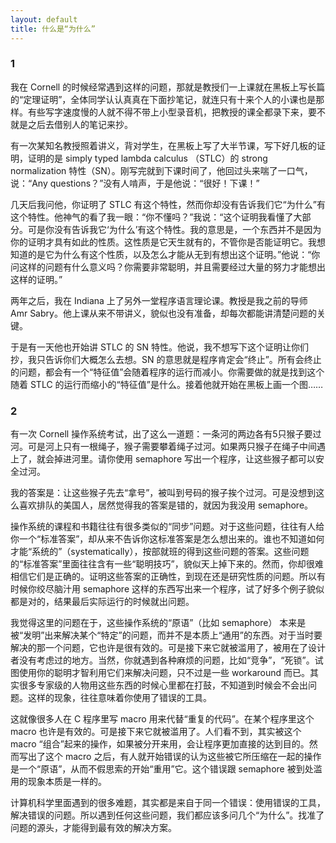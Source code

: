 ```yaml
---
layout: default
title: 什么是“为什么”
---
```



### 1

我在 Cornell 的时候经常遇到这样的问题，那就是教授们一上课就在黑板上写长篇的“定理证明”，全体同学认认真真在下面抄笔记，就连只有十来个人的小课也是那样。有些写字速度慢的人就不得不带上小型录音机，把教授的课全都录下来，要不就是之后去借别人的笔记来抄。


有一次某知名教授照着讲义，背对学生，在黑板上写了大半节课，写下好几板的证明，证明的是 simply typed lambda calculus （STLC）的 strong normalization 特性（SN）。刚写完就到下课时间了，他回过头来喘了一口气，说：“Any questions？”没有人啃声，于是他说：“很好！下课！”

几天后我问他，你证明了 STLC 有这个特性，然而你却没有告诉我们它“为什么”有这个特性。他神气的看了我一眼：“你不懂吗？”我说：“这个证明我看懂了大部分。可是你没有告诉我它‘为什么’有这个特性。我的意思是，一个东西并不是因为你的证明才具有如此的性质。这性质是它天生就有的，不管你是否能证明它。我想知道的是它为什么有这个性质，以及怎么才能从无到有想出这个证明。”他说：“你问这样的问题有什么意义吗？你需要非常聪明，并且需要经过大量的努力才能想出这样的证明。”


两年之后，我在 Indiana 上了另外一堂程序语言理论课。教授是我之前的导师 Amr Sabry。他上课从来不带讲义，貌似也没有准备，却每次都能讲清楚问题的关键。

于是有一天他也开始讲 STLC 的 SN 特性。他说，我不想写下这个证明让你们抄，我只告诉你们大概怎么去想。SN 的意思就是程序肯定会“终止”。所有会终止的问题，都会有一个“特征值”会随着程序的运行而减小。你需要做的就是找到这个随着 STLC 的运行而缩小的“特征值”是什么。接着他就开始在黑板上画一个图……



### 2

有一次 Cornell 操作系统考试，出了这么一道题：一条河的两边各有5只猴子要过河。可是河上只有一根绳子，猴子需要攀着绳子过河。如果两只猴子在绳子中间遇上了，就会掉进河里。请你使用 semaphore 写出一个程序，让这些猴子都可以安全过河。

我的答案是：让这些猴子先去“拿号”，被叫到号码的猴子挨个过河。可是没想到这么喜欢排队的美国人，居然觉得我的答案是错的，就因为我没用 semaphore。

操作系统的课程和书籍往往有很多类似的“同步”问题。对于这些问题，往往有人给你一个“标准答案”，却从来不告诉你这标准答案是怎么想出来的。谁也不知道如何才能“系统的”（systematically），按部就班的得到这些问题的答案。这些问题的“标准答案”里面往往含有一些“聪明技巧”，貌似天上掉下来的。然而，你却很难相信它们是正确的。证明这些答案的正确性，到现在还是研究性质的问题。所以有时候你绞尽脑汁用 semaphore 这样的东西写出来一个程序，试了好多个例子貌似都是对的，结果最后实际运行的时候就出问题。

我觉得这里的问题在于，这些操作系统的“原语”（比如 semaphore） 本来是被“发明”出来解决某个“特定”的问题，而并不是本质上“通用”的东西。对于当时要解决的那一个问题，它也许是很有效的。可是接下来它就被滥用了，被用在了设计者没有考虑过的地方。当然，你就遇到各种麻烦的问题，比如“竞争”，“死锁”。试图使用你的聪明才智利用它们来解决问题，只不过是一些 workaround 而已。其实很多专家级的人物用这些东西的时候心里都在打鼓，不知道到时候会不会出问题。这样的现象，往往意味着你使用了错误的工具。

这就像很多人在 C 程序里写 macro 用来代替“重复的代码”。在某个程序里这个 macro 也许是有效的。可是接下来它就被滥用了。人们看不到，其实被这个 macro “组合”起来的操作，如果被分开来用，会让程序更加直接的达到目的。然而写出了这个 macro 之后，有人就开始错误的认为这些被它所压缩在一起的操作是一个“原语”，从而不假思索的开始“重用”它。这个错误跟 semaphore 被到处滥用的现象本质是一样的。


计算机科学里面遇到的很多难题，其实都是来自于同一个错误：使用错误的工具，解决错误的问题。所以遇到任何这些问题，我们都应该多问几个“为什么”。找准了问题的源头，才能得到最有效的解决方案。

